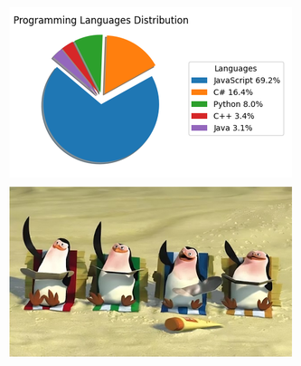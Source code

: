 ![code_exp_figure](https://github.com/weitsunglin/weitsunglin/blob/main/code_exp.png)


<img src="https://github.com/weitsunglin/weitsunglin/blob/main/fucking_penguin.jpeg" width="500" height="300"/>


<!-- ![code_exp_figure](https://github.com/weitsunglin/weitsunglin/blob/main/github_clone_counts.png)-->


<!-- ![code_exp_figure](https://github.com/weitsunglin/weitsunglin/blob/main/github_visitor.png)-->
